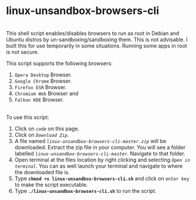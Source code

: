# linux-unsandbox-browsers-cli

\
This shell script enables/disables browsers to run as root in Debian and Ubuntu distros by un-sandboxing/sandboxing them. This is not advisable. I built this for use temporarily in some situations. Running some apps in root is not secure.

This script supports the following browsers:
  1. `Opera Desktop` Browser.
  2. `Google Chrome` Browser.
  3. `Firefox ESR` Browser.
  4. `Chromium Web` Browser and
  5. `Falkon KDE` Browser.

\
To use this script:
  1. Click on *`code`* on this page.
  2. Click on *`Download Zip`*.
  3. A file named *`linux-unsandbox-browsers-cli-master.zip`* will be downloaded. Extract the zip file in your computer. You will see a folder labelled *`linux-unsandbox-browsers-cli-master`*. Navigate to that folder.
  4. Open terminal at the files location by right clicking and selecting *`Open in terminal`*. You can as well launch your terminal and navigate to where the downloaded file is.
  5. Type **`chmod +x linux-unsandbox-browsers-cli.sh`** and click on `enter key` to make the script executable.
  6. Type **`./linux-unsandbox-browsers-cli.sh`** to run the script.
